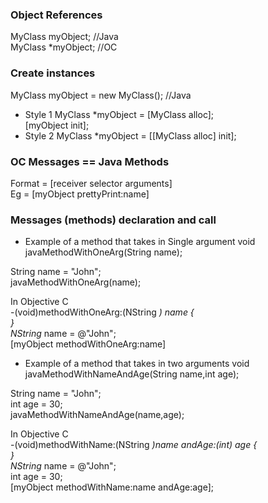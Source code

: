 ### Object References
MyClass myObject; //Java <br>
MyClass *myObject; //OC<br>

### Create instances
MyClass myObject = new MyClass(); //Java <br>
- Style 1
MyClass *myObject = [MyClass alloc];<br>
[myObject init];<br>
- Style 2
MyClass *myObject = [[MyClass alloc] init];<br>

### OC Messages == Java Methods
Format = [receiver selector arguments]<br>
Eg = [myObject prettyPrint:name]<br>

### Messages (methods) declaration and call
- Example of a method that takes in Single argument
void javaMethodWithOneArg(String name);

String name = "John";<br>
javaMethodWithOneArg(name);<br>

In Objective C<br>
-(void)methodWithOneArg:(NString *) name {<br>
}<br>
NString* name = @"John";<br>
[myObject methodWithOneArg:name]<br>

- Example of a method that takes in two arguments
void javaMethodWithNameAndAge(String name,int age);<br>

String name = "John";<br>
int age = 30;<br>
javaMethodWithNameAndAge(name,age);<br>

In Objective C<br>
-(void)methodWithName:(NString *)name andAge:(int) age {<br>
}<br>
NString* name = @"John";<br>
int age = 30;<br>
[myObject methodWithName:name andAge:age];<br>

